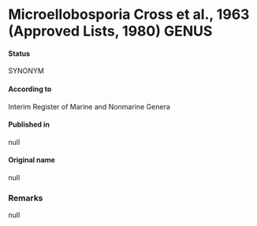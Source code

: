 # Microellobosporia Cross et al., 1963 (Approved Lists, 1980) GENUS

#### Status
SYNONYM

#### According to
Interim Register of Marine and Nonmarine Genera

#### Published in
null

#### Original name
null

### Remarks
null